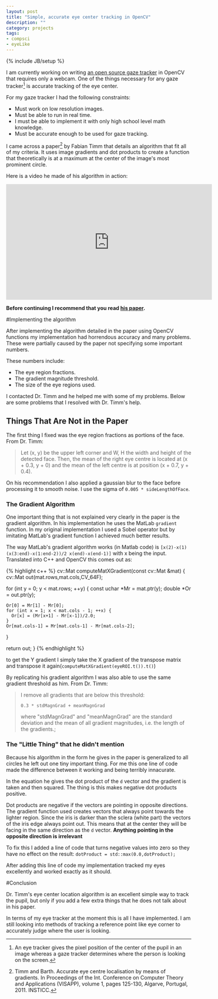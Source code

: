 ```yaml
---
layout: post
title: "Simple, accurate eye center tracking in OpenCV"
description: ""
category: projects
tags:
- compsci
- eyeLike
---
```

{% include JB/setup %}

I am currently working on writing [an open source gaze tracker](http://github.com/trishume/eyeLike) in OpenCV that requires only a webcam.
One of the things necessary for any gaze tracker[^1] is accurate tracking of the eye center.

For my gaze tracker I had the following constraints:
- Must work on low resolution images.
- Must be able to run in real time.
- I must be able to implement it with only high school level math knowledge.
- Must be accurate enough to be used for gaze tracking.

I came across a paper[^2] by Fabian Timm that details an algorithm that fit all of my criteria.
It uses image gradients and dot products to create a function that theoretically is at a maximum at the center of the image's most prominent circle.

Here is a video he made of his algorithm in action:
<iframe width="560" height="315" src="http://www.youtube.com/embed/aGmGyFLQAFM" frameborder="0" allowfullscreen="">
</iframe>

**Before continuing I recommend that you read [his paper](http://www.inb.uni-luebeck.de/publikationen/pdfs/TiBa11b.pdf).**

#Implementing the algorithm

After implementing the algorithm detailed in the paper using OpenCV functions my implementation had horrendous accuracy and many problems. These were partially caused by the paper not specifying some important numbers.

These numbers include:
- The eye region fractions.
- The gradient magnitude threshold.
- The size of the eye regions used.

I contacted Dr. Timm and he helped me with some of my problems.
Below are some problems that I resolved with Dr. Timm's help.

## Things That Are Not in the Paper

The first thing I fixed was the eye region fractions as portions of the face. From Dr. Timm:
> Let (x, y) be the upper left corner and W, H the width and height of the detected face. 
> Then, the mean of the right eye centre is located at (x + 0.3, y + 0) and the mean of the left centre is at position (x + 0.7, y + 0.4). 

On his recommendation I also applied a gaussian blur to the face before processing it to smooth noise. I use the sigma of `0.005 * sideLengthOfFace`.

### The Gradient Algorithm

One important thing that is not explained very clearly in the paper is the gradient algorithm. In his implementation he uses the MatLab `gradient` function. In my original implementation I used a Sobel operator but by imitating MatLab's gradient function I achieved much better results.

The way MatLab's gradient algorithm works (in Matlab code) is `[x(2)-x(1) (x(3:end)-x(1:end-2))/2 x(end)-x(end-1)]` with x being the input. Translated into C++ and OpenCV this comes out as:

{% highlight c++ %}
cv::Mat computeMatXGradient(const cv::Mat &mat) {
  cv::Mat out(mat.rows,mat.cols,CV_64F);
  
  for (int y = 0; y < mat.rows; ++y) {
    const uchar *Mr = mat.ptr<uchar>(y);
    double *Or = out.ptr<double>(y);
    
    Or[0] = Mr[1] - Mr[0];
    for (int x = 1; x < mat.cols - 1; ++x) {
      Or[x] = (Mr[x+1] - Mr[x-1])/2.0;
    }
    Or[mat.cols-1] = Mr[mat.cols-1] - Mr[mat.cols-2];
  }
  
  return out;
}
{% endhighlight %}

to get the Y gradient I simply take the X gradient of the transpose matrix and transpose it again(`computeMatXGradient(eyeROI.t()).t()`)

By replicating his gradient algorithm I was also able to use the same gradient threshold as him. From Dr. Timm:

> I remove all gradients that are below this threshold:
> 
> `0.3 * stdMagnGrad + meanMagnGrad`
> 
> where "stdMagnGrad" and "meanMagnGrad" are the standard deviation and the mean of all gradient magnitudes, i.e. the length of the gradients.;

### The "Little Thing" that he didn't mention

Because his algorithm in the form he gives in the paper is generalized to all circles he left out one tiny important thing. For me this one line of code made the difference between it working and being terribly innacurate.

In the equation he gives the dot product of the `d` vector and the gradient is taken and then squared. The thing is this makes negative dot products positive.

Dot products are negative if the vectors are pointing in opposite directions. The gradient function used creates vectors that always point towards the lighter region. Since the iris is darker than the sclera (white part) the vectors of the iris edge always point out. This means that at the center they will be facing in the same direction as the `d` vector. **Anything pointing in the opposite direction is irrelevant**

To fix this I added a line of code that turns negative values into zero so they have no effect on the result:
`dotProduct = std::max(0.0,dotProduct);`

After adding this line of code my implementation tracked my eyes excellently and worked exactly as it should.

#Conclusion

Dr. Timm's eye center location algorithm is an excellent simple way to track the pupil, but only if you add a few extra things that he does not talk about in his paper.

In terms of my eye tracker at the moment this is all I have implemented. I am
still looking into methods of tracking a reference point like eye corner to
accurately judge where the user is looking.

[^1]: An eye tracker gives the pixel position of the center of the pupil in an image whereas a gaze tracker determines where the person is looking on the screen.
[^2]: Timm and Barth. Accurate eye centre localisation by means of gradients. In Proceedings of the Int. Conference on Computer Theory and Applications (VISAPP), volume 1, pages 125-130, Algarve, Portugal, 2011. INSTICC.
